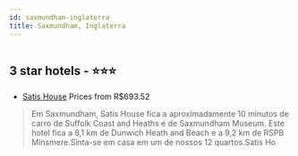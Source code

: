 ```yaml
---
id: saxmundham-inglaterra
title: Saxmundham, Inglaterra
---
```


<center><img src="https://i.travelapi.com/hotels/12000000/11910000/11900400/11900335/fdaa9072_b.jpg" alt="" /></center>


##  3 star hotels - ⭐️⭐️⭐️

-    [Satis House](https://www.hurb.com/br/aud/https://www.hurb.com/br/hotels/saxmundham/satis-house-HT-M9RQ?cmp=18055) Prices from R$693.52
   > Em Saxmundham, Satis House fica a aproximadamente 10 minutos de carro de Suffolk Coast and Heaths e de Saxmundham Museum.  Este hotel fica a 8,1 km de Dunwich Heath and Beach e a 9,2 km de RSPB Minsmere.Sinta-se em casa em um de nossos 12 quartos.Satis Ho
